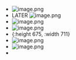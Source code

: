 - ![image.png](image_1751206178796_0.png)
- LATER ![image.png](image_1751206188166_0.png)
- ![image.png](image_1751206223037_0.png)
- ![image.png](image_1751206229659_0.png)
- {:height 675, :width 711}
- ![image.png](image_1751206315103_0.png)
- ![image.png](image_1751206328114_0.png)
-